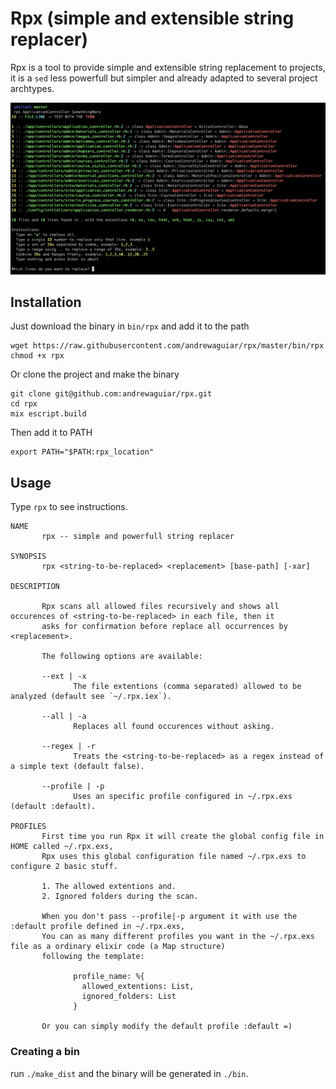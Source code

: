 # Rpx (simple and extensible string replacer)

Rpx is a tool to provide simple and extensible string replacement to projects, it is
a `sed` less powerfull but simpler and already adapted to several project archtypes.

![Example](example.png)

## Installation

Just download the binary in `bin/rpx` and add it to the path

```shell
wget https://raw.githubusercontent.com/andrewaguiar/rpx/master/bin/rpx
chmod +x rpx
```

Or clone the project and make the binary

```shell
git clone git@github.com:andrewaguiar/rpx.git
cd rpx
mix escript.build
```

Then add it to PATH

```shell
export PATH="$PATH:rpx_location"
```

## Usage

Type `rpx` to see instructions.

```shell
NAME
       rpx -- simple and powerfull string replacer

SYNOPSIS
       rpx <string-to-be-replaced> <replacement> [base-path] [-xar]

DESCRIPTION

       Rpx scans all allowed files recursively and shows all occurences of <string-to-be-replaced> in each file, then it
       asks for confirmation before replace all occurrences by <replacement>.

       The following options are available:

       --ext | -x
              The file extentions (comma separated) allowed to be analyzed (default see `~/.rpx.iex`).

       --all | -a
              Replaces all found occurences without asking.

       --regex | -r
              Treats the <string-to-be-replaced> as a regex instead of a simple text (default false).

       --profile | -p
              Uses an specific profile configured in ~/.rpx.exs (default :default).

PROFILES
       First time you run Rpx it will create the global config file in HOME called ~/.rpx.exs,
       Rpx uses this global configuration file named ~/.rpx.exs to configure 2 basic stuff.

       1. The allowed extentions and.
       2. Ignored folders during the scan.

       When you don't pass --profile|-p argument it with use the :default profile defined in ~/.rpx.exs,
       You can as many different profiles you want in the ~/.rpx.exs file as a ordinary elixir code (a Map structure)
       following the template:

              profile_name: %{
                allowed_extentions: List,
                ignored_folders: List
              }

       Or you can simply modify the default profile :default =)
```

### Creating a bin

run `./make_dist` and the binary will be generated in `./bin`.
